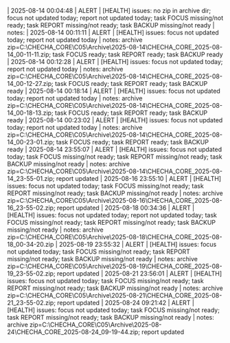 ﻿| 2025-08-14 00:04:48 | ALERT | [HEALTH] issues: no zip in archive dir; focus not updated today; report not updated today; task FOCUS missing/not ready; task REPORT missing/not ready; task BACKUP missing/not ready | notes: 
| 2025-08-14 00:11:11 | ALERT | [HEALTH] issues: focus not updated today; report not updated today | notes: archive zip=C:\CHECHA_CORE\C05\Archive\2025-08-14\CHECHA_CORE_2025-08-14_00-11-11.zip; task FOCUS ready; task REPORT ready; task BACKUP ready
| 2025-08-14 00:12:28 | ALERT | [HEALTH] issues: focus not updated today; report not updated today | notes: archive zip=C:\CHECHA_CORE\C05\Archive\2025-08-14\CHECHA_CORE_2025-08-14_00-12-27.zip; task FOCUS ready; task REPORT ready; task BACKUP ready
| 2025-08-14 00:18:14 | ALERT | [HEALTH] issues: focus not updated today; report not updated today | notes: archive zip=C:\CHECHA_CORE\C05\Archive\2025-08-14\CHECHA_CORE_2025-08-14_00-18-13.zip; task FOCUS ready; task REPORT ready; task BACKUP ready
| 2025-08-14 00:23:02 | ALERT | [HEALTH] issues: focus not updated today; report not updated today | notes: archive zip=C:\CHECHA_CORE\C05\Archive\2025-08-14\CHECHA_CORE_2025-08-14_00-23-01.zip; task FOCUS ready; task REPORT ready; task BACKUP ready
| 2025-08-14 23:55:07 | ALERT | [HEALTH] issues: focus not updated today; task FOCUS missing/not ready; task REPORT missing/not ready; task BACKUP missing/not ready | notes: archive zip=C:\CHECHA_CORE\C05\Archive\2025-08-14\CHECHA_CORE_2025-08-14_23-55-01.zip; report updated
| 2025-08-16 23:55:10 | ALERT | [HEALTH] issues: focus not updated today; task FOCUS missing/not ready; task REPORT missing/not ready; task BACKUP missing/not ready | notes: archive zip=C:\CHECHA_CORE\C05\Archive\2025-08-16\CHECHA_CORE_2025-08-16_23-55-02.zip; report updated
| 2025-08-18 00:34:36 | ALERT | [HEALTH] issues: focus not updated today; report not updated today; task FOCUS missing/not ready; task REPORT missing/not ready; task BACKUP missing/not ready | notes: archive zip=C:\CHECHA_CORE\C05\Archive\2025-08-18\CHECHA_CORE_2025-08-18_00-34-20.zip
| 2025-08-19 23:55:32 | ALERT | [HEALTH] issues: focus not updated today; task FOCUS missing/not ready; task REPORT missing/not ready; task BACKUP missing/not ready | notes: archive zip=C:\CHECHA_CORE\C05\Archive\2025-08-19\CHECHA_CORE_2025-08-19_23-55-02.zip; report updated
| 2025-08-21 23:56:01 | ALERT | [HEALTH] issues: focus not updated today; task FOCUS missing/not ready; task REPORT missing/not ready; task BACKUP missing/not ready | notes: archive zip=C:\CHECHA_CORE\C05\Archive\2025-08-21\CHECHA_CORE_2025-08-21_23-55-02.zip; report updated
| 2025-08-24 09:21:42 | ALERT | [HEALTH] issues: focus not updated today; task FOCUS missing/not ready; task REPORT missing/not ready; task BACKUP missing/not ready | notes: archive zip=C:\CHECHA_CORE\C05\Archive\2025-08-24\CHECHA_CORE_2025-08-24_09-19-44.zip; report updated

